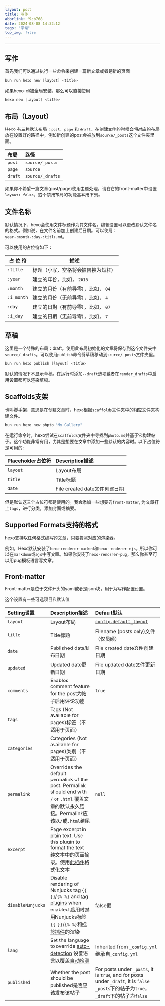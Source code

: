 ```yaml
---
layout: post
title: 写作
abbrlink: f9cb768
date: 2024-08-08 14:32:12
tags: "平常"
top_img: false
---
```


---

## 写作

首先我们可以通过执行一些命令来创建一篇新文章或者是新的页面

```powershell
bun run hexo new [layout] <title>
```

如果hexo-cli被全局安装，那么可以直接使用

```powershell
hexo new [layout] <title>
```

## 布局（Layout）

Hexo 有三种默认布局：`post`、`page` 和 `draft`。在创建文件的时候会将对应的布局放在设置好的路径中，例如新创建的post会被放到`source/_posts`这个文件夹里面。

| 布局    | 路径             |
| :------ | :--------------- |
| `post`  | `source/_posts`  |
| `page`  | `source`         |
| `draft` | `source/_drafts` |

如果你不希望一篇文章(post/page)使用主题处理，请在它的front-matter中设置`layout: false`。这个禁用布局的功能基本用不到。

## 文件名称

默认情况下，hexo会使用文件标题作为其文件名。编辑设置可以更改默认文件名的格式。例如说，在文件名前加上创建后日期。可以使用`：year-:month-:day-:title.md`。

可以使用的占位符如下：

| 占 位 符   | 描述                                |
| ---------- | ----------------------------------- |
| `:title`   | 标题（小写，空格将会被替换为短杠）  |
| `:year`    | 建立的年份，比如， `2015`           |
| `:month`   | 建立的月份（有前导零），比如， `04` |
| `:i_month` | 建立的月份（无前导零），比如， `4`  |
| `:day`     | 建立的日期（有前导零），比如， `07` |
| `:i_day`   | 建立的日期（无前导零），比如， `7`  |

## 草稿

这里是一个特殊的布局：draft。使用此布局初始化的文章将保存到这个文件夹中`source/_drafts`。可以使用`publish`命令将草稿移动到`source/_posts`文件夹里。

```powershell
bun run hexo publish [layout] <title>
```

默认的情况下不显示草稿。在运行时添加`--draft`选项或者在`render_drafts`中启用设置都可以渲染草稿。

## Scaffolds支架

也叫脚手架，意思是在创建文章时，hexo根据`scaffolds`文件夹中的相应文件夹构建文件。

```powershell
bun run hexo new phpto "My Gallery"
```

在运行命令时，hexo尝试在`scaffolds`文件夹中寻找到`photo.md`并基于它构建帖子。这个功能非常有用，尤其是想要在文章中添加一些默认的内容时。以下占位符是可用的:

| Placeholder占位符 | Description描述               |
| :---------------- | :---------------------------- |
| `layout`          | Layout布局                    |
| `title`           | Title标题                     |
| `date`            | File created date文件创建日期 |

但是默认这三个占位符都是使用的。我会添加一些想要的`front-matter`, 为文章打上`tags`，进行分类，添加封面或摘要。

## Supported Formats支持的格式

hexo支持以任何格式编写的文章，只要按照对应的渲染器。

例如，Hexo默认安装了`hexo-renderer-marked`和`hexo-renderer-ejs`，所以你可以在`markdown`或`ejs`中写文章。如果你安装了`hexo-renderer-pug`，那么你甚至可以用pug模板语言写文章。

## Front-matter

Front-matter是位于文件开头的yaml或者是json块，用于为写作配置设置。

这个设置有一些可选项目和默认值

| Setting设置       | Description描述                                              | Default默认                                                  |
| :---------------- | :----------------------------------------------------------- | :----------------------------------------------------------- |
| `layout`          | Layout布局                                                   | [`config.default_layout`](https://hexo.io/docs/configuration#Writing) |
| `title`           | Title标题                                                    | Filename (posts only)文件（仅员额）                          |
| `date`            | Published date发布日期                                       | File created date文件创建日期                                |
| `updated`         | Updated date更新日期                                         | File updated date文件更新日期                                |
| `comments`        | Enables comment feature for the post为帖子启用评论功能       | `true`                                                       |
| `tags`            | Tags (Not available for pages)标签（不适用于页面）           |                                                              |
| `categories`      | Categories (Not available for pages)类别（不适用于页面）     |                                                              |
| `permalink`       | Overrides the default permalink of the post. Permalink should end with `/` or `.html` 覆盖文章的默认永久链接。Permalink应该以`/`或`.html`结尾 | `null`                                                       |
| `excerpt`         | Page excerpt in plain text. Use [this plugin](https://hexo.io/docs/tag-plugins#Post-Excerpt) to format the text 纯文本中的页面摘录。使用[此插件](https://hexo.io/docs/tag-plugins#Post-Excerpt)格式化文本 |                                                              |
| `disableNunjucks` | Disable rendering of Nunjucks tag `{{ }}`/`{% %}` and [tag plugins](https://hexo.io/docs/tag-plugins) when enabled 启用时禁用Nunjucks标签`{{ }}`/`{% %}`和[标签插件](https://hexo.io/docs/tag-plugins)的渲染 | false假                                                      |
| `lang`            | Set the language to override [auto-detection](https://hexo.io/docs/internationalization#Path) 设置语言以覆盖[自动检测](https://hexo.io/docs/internationalization#Path) | Inherited from `_config.yml` 继承自`_config.yml`             |
| `published`       | Whether the post should be published是否应该发布该帖子       | For posts under `_posts`, it is `true`, and for posts under `_draft`, it is `false` `_posts`下的帖子为`true`，`_draft`下的帖子为`false` |

